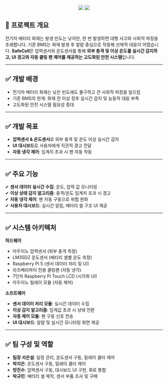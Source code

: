 <p align="center">
  <img src="https://img.shields.io/badge/임베디드%20SW%20경진대회-제23회-blue?style=for-the-badge" />
  <img src="https://img.shields.io/badge/Team-1094_bagineer-green?style=for-the-badge" />
</p>


## 📌 프로젝트 개요
전기차 배터리 화재는 발생 빈도는 낮지만, 한 번 발생하면 대형 사고와 사회적 파장을 초래합니다. 기존 BMS는 화재 발생 후 알람 중심으로 작동해 선제적 대응이 어렵습니다. **SafeCell**은 압력센서와 온도센서를 통해 **외부 충격 및 이상 온도를 실시간 감지하고, UI 경고와 자동 쿨링 팬 제어를 제공하는 고도화된 안전 시스템**입니다.

---

## ✅ 개발 배경
- 전기차 배터리 화재는 낮은 빈도에도 불구하고 큰 사회적 파장을 일으킴
- 기존 BMS의 한계: 화재 전 이상 징후 실시간 감지 및 능동적 대응 부족
- 고도화된 안전 시스템 필요성 증대

---

## ✅ 개발 목표
- **압력센서 & 온도센서**로 외부 충격 및 온도 이상 실시간 감지
- **UI 대시보드**로 사용자에게 직관적 경고 전달
- **자동 냉각 제어**: 임계치 초과 시 팬 자동 작동

---

## ✅ 주요 기능
✔ **센서 데이터 실시간 수집**: 온도, 압력 값 모니터링  
✔ **이상 상태 감지 알고리즘**: 충격/온도 임계치 초과 시 경고  
✔ **자동 냉각 제어**: 팬 자동 구동으로 위험 완화  
✔ **사용자 대시보드**: 실시간 알림, 배터리 셀 구조 UI 제공  

---

## ✅ 시스템 아키텍처
**하드웨어**
- 아두이노 압력센서 (외부 충격 측정)
- LM35DZ 온도센서 (배터리 셀별 온도 측정)
- Raspberry Pi 5 (센서 데이터 처리 및 UI)
- 라즈베리파이 전용 쿨링팬 (자동 냉각)
- 7인치 Raspberry Pi Touch LCD (시각화 UI)
- 아두이노 릴레이 모듈 (자동 제어)

**소프트웨어**
- **센서 데이터 처리 모듈**: 실시간 데이터 수집
- **이상 감지 알고리즘**: 임계값 초과 시 상태 전환
- **자동 제어 모듈**: 팬 구동 신호 전송
- **UI 대시보드**: 알람 및 실시간 모니터링 화면 제공

---

## ✅ 팀 구성 및 역할
- **팀장 서은설**: 일정 관리, 온도센서 구동, 릴레이 쿨러 제어
- **박지은**: 온도센서 구동, 릴레이 쿨러 제어
- **방진수**: 압력센서 구동, 대시보드 UI 구현, 회로 통합
- **박규민**: 배터리 셀 제작, 센서 부품 조사 및 구매
